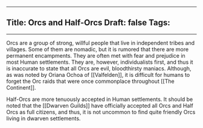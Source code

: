 
---
Title: Orcs and Half-Orcs
Draft: false
Tags:
  - 
---
Orcs are a group of strong, willful people that live in independent tribes and villages. Some of them are nomadic, but it is rumored that there are more permanent encampments. They are often met with fear and prejudice in most Human settlements. They are, however, individualists first, and thus it is inaccurate to state that all Orcs are evil, bloodthirsty maniacs. Although, as was noted by Oriana Ochoa of [[Valfelden]], it is difficult for humans to forget the Orc raids that were once commonplace throughout [[The Continent]]. 

Half-Orcs are more tenuously accepted in Human settlements. It should be noted that  the [[Dwarven Guilds]] have officially accepted all Orcs and Half Orcs as full citizens, and thus, it is not uncommon to find quite friendly Orcs living in dwarven settlements.
